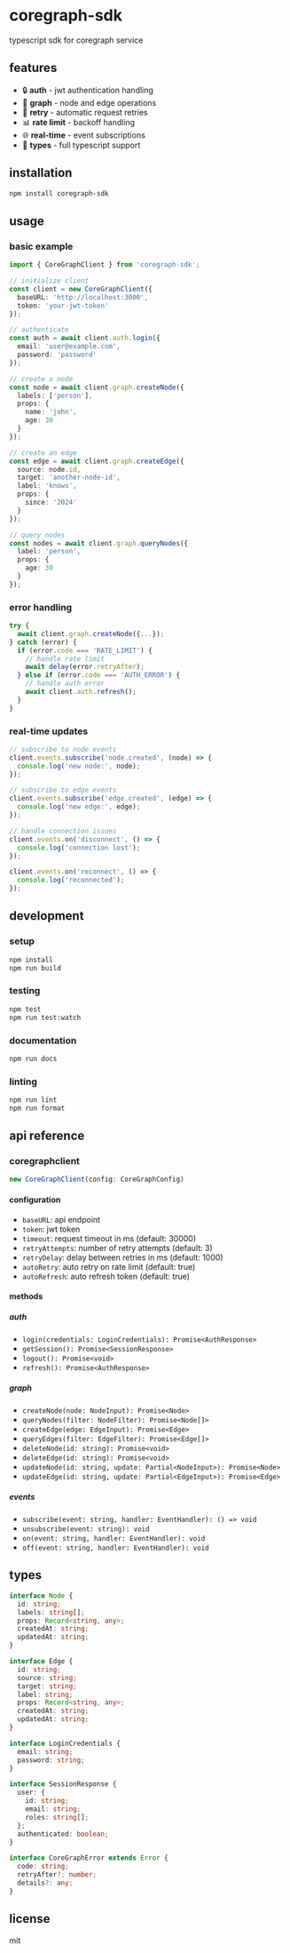 # coregraph-sdk

typescript sdk for coregraph service

## features

- 🔒 **auth** - jwt authentication handling
- 🧠 **graph** - node and edge operations
- 🔄 **retry** - automatic request retries
- 📊 **rate limit** - backoff handling
- 🌐 **real-time** - event subscriptions
- 📝 **types** - full typescript support

## installation

```bash
npm install coregraph-sdk
```

## usage

### basic example
```typescript
import { CoreGraphClient } from 'coregraph-sdk';

// initialize client
const client = new CoreGraphClient({
  baseURL: 'http://localhost:3000',
  token: 'your-jwt-token'
});

// authenticate
const auth = await client.auth.login({
  email: 'user@example.com',
  password: 'password'
});

// create a node
const node = await client.graph.createNode({
  labels: ['person'],
  props: {
    name: 'john',
    age: 30
  }
});

// create an edge
const edge = await client.graph.createEdge({
  source: node.id,
  target: 'another-node-id',
  label: 'knows',
  props: {
    since: '2024'
  }
});

// query nodes
const nodes = await client.graph.queryNodes({
  label: 'person',
  props: {
    age: 30
  }
});
```

### error handling
```typescript
try {
  await client.graph.createNode({...});
} catch (error) {
  if (error.code === 'RATE_LIMIT') {
    // handle rate limit
    await delay(error.retryAfter);
  } else if (error.code === 'AUTH_ERROR') {
    // handle auth error
    await client.auth.refresh();
  }
}
```

### real-time updates
```typescript
// subscribe to node events
client.events.subscribe('node.created', (node) => {
  console.log('new node:', node);
});

// subscribe to edge events
client.events.subscribe('edge.created', (edge) => {
  console.log('new edge:', edge);
});

// handle connection issues
client.events.on('disconnect', () => {
  console.log('connection lost');
});

client.events.on('reconnect', () => {
  console.log('reconnected');
});
```

## development

### setup
```bash
npm install
npm run build
```

### testing
```bash
npm test
npm run test:watch
```

### documentation
```bash
npm run docs
```

### linting
```bash
npm run lint
npm run format
```

## api reference

### coregraphclient

```typescript
new CoreGraphClient(config: CoreGraphConfig)
```

#### configuration

- `baseURL`: api endpoint
- `token`: jwt token
- `timeout`: request timeout in ms (default: 30000)
- `retryAttempts`: number of retry attempts (default: 3)
- `retryDelay`: delay between retries in ms (default: 1000)
- `autoRetry`: auto retry on rate limit (default: true)
- `autoRefresh`: auto refresh token (default: true)

#### methods

##### auth
- `login(credentials: LoginCredentials): Promise<AuthResponse>`
- `getSession(): Promise<SessionResponse>`
- `logout(): Promise<void>`
- `refresh(): Promise<AuthResponse>`

##### graph
- `createNode(node: NodeInput): Promise<Node>`
- `queryNodes(filter: NodeFilter): Promise<Node[]>`
- `createEdge(edge: EdgeInput): Promise<Edge>`
- `queryEdges(filter: EdgeFilter): Promise<Edge[]>`
- `deleteNode(id: string): Promise<void>`
- `deleteEdge(id: string): Promise<void>`
- `updateNode(id: string, update: Partial<NodeInput>): Promise<Node>`
- `updateEdge(id: string, update: Partial<EdgeInput>): Promise<Edge>`

##### events
- `subscribe(event: string, handler: EventHandler): () => void`
- `unsubscribe(event: string): void`
- `on(event: string, handler: EventHandler): void`
- `off(event: string, handler: EventHandler): void`

## types

```typescript
interface Node {
  id: string;
  labels: string[];
  props: Record<string, any>;
  createdAt: string;
  updatedAt: string;
}

interface Edge {
  id: string;
  source: string;
  target: string;
  label: string;
  props: Record<string, any>;
  createdAt: string;
  updatedAt: string;
}

interface LoginCredentials {
  email: string;
  password: string;
}

interface SessionResponse {
  user: {
    id: string;
    email: string;
    roles: string[];
  };
  authenticated: boolean;
}

interface CoreGraphError extends Error {
  code: string;
  retryAfter?: number;
  details?: any;
}
```

## license

mit